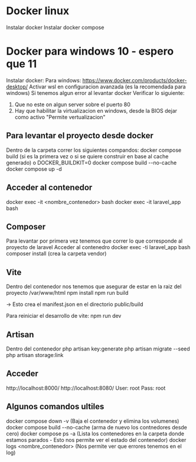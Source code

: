 # Docker linux
Instalar docker 
Instalar docker compose

# Docker para windows 10 - espero que 11
Instalar docker:
    Para windows: https://www.docker.com/products/docker-desktop/
    Activar wsl en configuracion avanzada (es la recomendada para windows)
Si tenemos algun error al levantar docker
Verificar lo siguiente:
1) Que no este on algun server sobre el puerto 80
2) Hay que habilitar la virtualizacion en windows, desde la BIOS dejar como activo "Permite vertualizacion"

## Para levantar el proyecto desde docker
Dentro de la carpeta correr los siguientes compandos:
docker compose build (si es la primera vez o si se quiere construir en base al cache generado)
o DOCKER_BUILDKIT=0 docker compose build --no-cache
docker compose up -d 

## Acceder al contenedor
docker exec -it <nombre_contenedor> bash
    docker exec -it laravel_app bash

## Composer
Para levantar por primera vez tenemos que correr lo que corresponde al proyecto de laravel
Acceder al contenedro
docker exec -ti laravel_app bash
composer install (crea la carpeta vendor)

## Vite
Dentro del contenedor nos tenemos que asegurar de estar en la raiz del proyecto /var/www/html
npm install
npm run build

-> Esto crea el manifest.json en el directorio public/build

Para reiniciar el desarrollo de vite: npm run dev

## Artisan
Dentro del contenedor 
php artisan key:generate
php artisan migrate --seed
php artisan storage:link

## Acceder
http://localhost:8000/
http://localhost:8080/
    User: root
    Pass: root

## Algunos comandos ultiles
docker compose down -v (Baja el contenedor y elimina los volumenes)
docker compose build --no-cache (arma de nuevo los contnedores desde cero)
docker compose ps -a (Lista los contenedores en la carpeta donde estamos parados - Esto nos permite ver el estado del contenedor)
docker logs <nombre_contenedor> (Nos permite ver que errores tenemos en el log)
